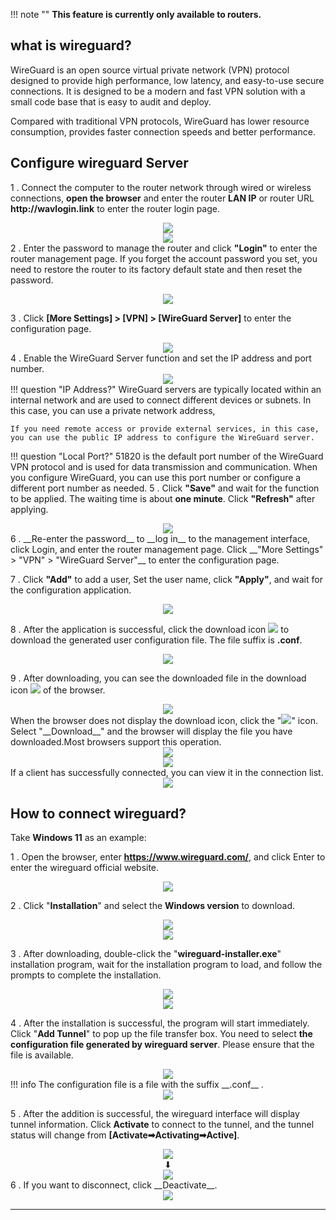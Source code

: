 !!! note ""
	__This feature is currently only available to routers.__
## __what is wireguard?__
WireGuard is an open source virtual private network (VPN) protocol designed to provide high performance, low latency, and easy-to-use secure connections. It is designed to be a modern and fast VPN solution with a small code base that is easy to audit and deploy.

Compared with traditional VPN protocols, WireGuard has lower resource consumption, provides faster connection speeds and better performance. 


## __Configure wireguard Server__


1 . Connect the computer to the router network through wired or wireless connections, __open the browser__ and enter the router __LAN IP__ or router URL __http://wavlogin.link__ to enter the router login page.
	<div style="text-align: center;">
		<img class="boxshadow" src="/images/mesh002.png">
	</div>
	<div style="text-align: center;">
		<img class="boxshadow" src="/images/compute02.png">
	</div>
2 . Enter the password to manage the router and click __"Login"__ to enter the router management page.
If you forget the account password you set, you need to restore the router to its factory default state and then reset the password.
<div style="text-align: center;">
	<img class="boxshadow" src="/images/welcom_page.png">
</div>

3 . Click __[More Settings] > [VPN] > [WireGuard Server]__ to enter the configuration page. 
<div style="text-align: center;">
	<img class="boxshadow" src="/images/wireguard002.png">
</div>
4 . Enable the WireGuard Server function and set the IP address and port number.
<div style="text-align: center;">
	<img class="boxshadow" src="/images/wireguard003.png">
</div>
!!! question "IP Address?"
	WireGuard servers are typically located within an internal network and are used to connect different devices or subnets. In this case, you can use a private network address,

	If you need remote access or provide external services, in this case, you can use the public IP address to configure the WireGuard server.
!!! question "Local Port?"
	51820 is the default port number of the WireGuard VPN protocol and is used for data transmission and communication. When you configure WireGuard, you can use this port number or configure a different port number as needed.
5 . Click __"Save"__ and wait for the function to be applied. The waiting time is about __one minute__. Click __"Refresh"__ after applying.
<div style="text-align: center;">
	<img class="boxshadow" src="/images/wireguard004.png">
</div>
6 . __Re-enter the password__ to __log in__ to the management interface, click Login, and enter the router management page. Click __"More Settings" > "VPN" > "WireGuard Server"__ to enter the configuration page.

7 . Click __"Add"__ to add a user, Set the user name, click __"Apply"__, and wait for the configuration application.

<div style="text-align: center;">
	<img class="boxshadow" src="/images/wireguard005.png">
</div>

8 . After the application is successful, click the download icon <img class="boxshadow" src="/images/wireguard009.png"> to download the generated user configuration file. The file suffix is __.conf__.

<div style="text-align: center;">
	<img class="boxshadow" src="/images/wireguard007.png">
</div>

9 . After downloading, you can see the downloaded file in the download icon <img class="boxshadow" src="/images/wireguard010.png"> of the browser.
<div style="text-align: center;">
	<img class="boxshadow" src="/images/wireguard008.png">
</div>
When the browser does not display the download icon, click the "<img class="boxshadow" src="/images/wireguard012.png">" icon. Select "__Download__" and the browser will display the file you have downloaded.Most browsers support this operation.
<div style="text-align: center;">
	<img class="boxshadow" src="/images/wireguard011.png">
</div>
<div style="text-align: center;">
	<img class="boxshadow" src="/images/wireguard013.png">
</div>
If a client has successfully connected, you can view it in the connection list.
<div style="text-align: center;">
	<img class="boxshadow" src="/images/wireguard024.png">
</div>

## __How to connect wireguard?__
Take __Windows 11__ as an example:

1 . Open the browser, enter __https://www.wireguard.com/__, and click Enter to enter the wireguard official website.

<div style="text-align: center;">
	<img class="boxshadow" src="/images/wireguard014.png">
</div>

2 . Click "__Installation__" and select the __Windows version__ to download.

<div style="text-align: center;">
	<img class="boxshadow" src="/images/wireguard015.png">
</div>
<div style="text-align: center;">
	<img class="boxshadow" src="/images/wireguard016.png">
</div>

3 . After downloading, double-click the "__wireguard-installer.exe__" installation program, wait for the installation program to load, and follow the prompts to complete the installation.
<div style="text-align: center;">
	<img class="boxshadow" src="/images/wireguard017.png">
</div>
<div style="text-align: center;">
	<img class="boxshadow" src="/images/wireguard018.png">
</div>

4 . After the installation is successful, the program will start immediately. Click "__Add Tunnel__" to pop up the file transfer box. You need to select __the configuration file generated by wireguard server__. Please ensure that the file is available.
<div style="text-align: center;">
	<img class="boxshadow" src="/images/wireguard019.png">
</div>
!!! info
	The configuration file is a file with the suffix __.conf__  .
<div style="text-align: center;">
	<img class="boxshadow" src="/images/wireguard020.png">
</div>

5 . After the addition is successful, the wireguard interface will display tunnel information. Click __Activate__ to connect to the tunnel, and the tunnel status will change from __[Activate➡Activating➡Active]__.
<div style="text-align: center;">
	<img class="boxshadow" src="/images/wireguard021.png">
</div>

<div style="text-align: center;">⬇</div>

<div style="text-align: center;">
	<img class="boxshadow" src="/images/wireguard022.png">
</div>
6 . If you want to disconnect, click __Deactivate__.
<div style="text-align: center;">
	<img class="boxshadow" src="/images/wireguard023.png">
</div>






















---